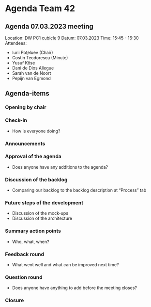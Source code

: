 # **Agenda Team 42**


## **Agenda 07.03.2023 meeting**


Location:       DW PC1 cubicle 9
Datum:      07.03.2023
Time:           15:45 - 16:30
Attendees:      
- Iurii Poţeluev (Chair)
- Costin Teodorescu (Minute)
- Yusuf Köse
- Dani de Dios Allegue
- Sarah van de Noort
- Pepijn van Egmond




## **Agenda-items**


### **Opening by chair**


### **Check-in**
- How is everyone doing?


### **Announcements**


### **Approval of the agenda**
- Does anyone have any additions to the agenda?


### **Discussion of the backlog**
- Comparing our backlog to the backlog description at “Process” tab


### **Future steps of the development**
- Discussion of the mock-ups
- Discussion of the architecture




### **Summary action points**
- Who, what, when?


### **Feedback round**
- What went well and what can be improved next time?


### **Question round**
- Does anyone have anything to add before the meeting closes?


### **Closure**
